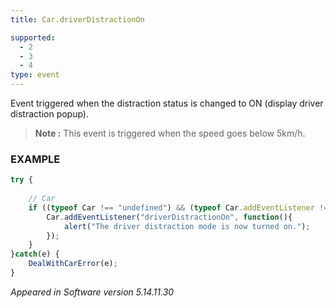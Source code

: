 ```yaml
---
title: Car.driverDistractionOn

supported:
  - 2
  - 3
  - 4
type: event
---
```

Event triggered when the distraction status is changed to ON (display driver distraction popup).

>**Note :** This event is triggered when the speed goes below 5km/h.

### EXAMPLE

```javascript
try {
	
	// Car
	if ((typeof Car !== "undefined") && (typeof Car.addEventListener !== "undefined")) {
		Car.addEventListener("driverDistractionOn", function(){
			alert("The driver distraction mode is now turned on.");
		});
	}
}catch(e) {
	DealWithCarError(e);
}
```

*Appeared in Software version 5.14.11.30*